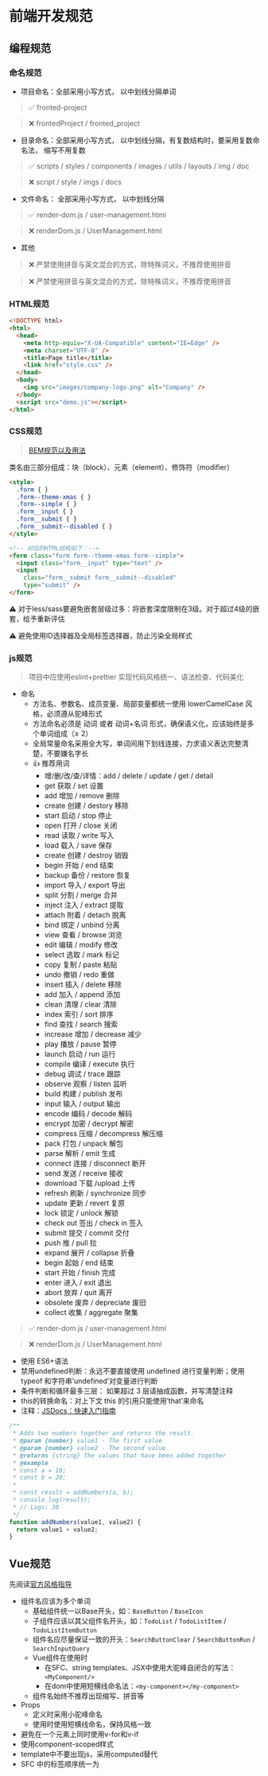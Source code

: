 # 前端开发规范

## 编程规范

### 命名规范
- 项目命名：全部采用小写方式， 以中划线分隔单词
> ✅ fronted-project

> ❌ frontedProject / fronted_project  

- 目录命名：全部采用小写方式， 以中划线分隔，有复数结构时，要采用复数命名法， 缩写不用复数

> ✅ scripts / styles / components / images / utils / layouts / img / doc

> ❌ script / style / imgs / docs

- 文件命名： 全部采用小写方式， 以中划线分隔

> ✅ render-dom.js / user-management.html

> ❌ renderDom.js / UserManagement.html

- 其他

> ❌ 严禁使用拼音与英文混合的方式，除特殊词义，不推荐使用拼音

> ❌ 严禁使用拼音与英文混合的方式，除特殊词义，不推荐使用拼音

### HTML规范

```html
<!DOCTYPE html>
<html>
  <head>
    <meta http-equiv="X-UA-Compatible" content="IE=Edge" />
    <meta charset="UTF-8" />
    <title>Page title</title>
    <link href="style.css" />
  </head>
  <body>
    <img src="images/company-logo.png" alt="Company" />
  </body>
  <script src="demo.js"></script>
</html>
```

### CSS规范
> [BEM规范以及用法](https://juejin.cn/post/6844904104792162312?from=search-suggest)

类名由三部分组成：块（block）、元素（element）、修饰符（modifier）

```html
<style>
  .form { }
  .form--theme-xmas { }
  .form--simple { }
  .form__input { }
  .form__submit { }
  .form__submit--disabled { }
</style>

<!-- 对应的HTML结构如下：-->
<form class="form form--theme-xmas form--simple">
  <input class="form__input" type="text" />
  <input
    class="form__submit form__submit--disabled"
    type="submit" />
</form>

```

⚠ 对于less/sass要避免嵌套层级过多：将嵌套深度限制在3级。对于超过4级的嵌套，给予重新评估

⚠ 避免使用ID选择器及全局标签选择器，防止污染全局样式


### js规范
> 项目中应使用eslint+prettier 实现代码风格统一、语法检查、代码美化

- 命名
  - 方法名、参数名、成员变量、局部变量都统一使用 lowerCamelCase 风格，必须遵从驼峰形式
  - 方法命名必须是 动词 或者 动词+名词 形式，确保语义化，应该始终是多个单词组成（≥ 2）
  - 全局常量命名采用全大写，单词间用下划线连接，力求语义表达完整清楚，不要嫌名字长
  - 👍 推荐用词
    - 增/删/改/查/详情：add  /  delete / update / get / detail
    - get 获取 / set 设置
    - add 增加 / remove 删除
    - create 创建 / destory 移除
    - start 启动 / stop 停止
    - open 打开 / close 关闭
    - read 读取 / write 写入
    - load 载入 / save 保存
    - create 创建 / destroy 销毁
    - begin 开始 / end 结束
    - backup 备份 / restore 恢复
    - import 导入 / export 导出
    - split 分割 / merge 合并
    - inject 注入 / extract 提取
    - attach 附着 / detach 脱离
    - bind 绑定 / unbind 分离
    - view 查看 / browse 浏览
    - edit 编辑 / modify 修改
    - select 选取 / mark 标记
    - copy 复制 / paste 粘贴
    - undo 撤销 / redo 重做
    - insert 插入 / delete 移除
    - add 加入 / append 添加
    - clean 清理 / clear 清除
    - index 索引 / sort 排序
    - find 查找 / search 搜索
    - increase 增加 / decrease 减少
    - play 播放 / pause 暂停
    - launch 启动 / run 运行
    - compile 编译 / execute 执行
    - debug 调试 / trace 跟踪
    - observe 观察 / listen 监听
    - build 构建 / publish 发布
    - input 输入 / output 输出
    - encode 编码 / decode 解码
    - encrypt 加密 / decrypt 解密
    - compress 压缩 / decompress 解压缩
    - pack 打包 / unpack 解包
    - parse 解析 / emit 生成
    - connect 连接 / disconnect 断开
    - send 发送 / receive 接收
    - download 下载  /upload 上传
    - refresh 刷新 / synchronize 同步
    - update 更新 / revert 复原
    - lock 锁定 / unlock 解锁
    - check out 签出 / check in 签入
    - submit 提交 / commit 交付
    - push 推 / pull 拉
    - expand 展开 / collapse 折叠
    - begin 起始 / end 结束
    - start 开始 / finish 完成
    - enter 进入 / exit 退出
    - abort 放弃 / quit 离开
    - obsolete 废弃 / depreciate 废旧
    - collect 收集 / aggregate 聚集

> ✅ render-dom.js / user-management.html

> ❌ renderDom.js / UserManagement.html

- 使用 ES6+语法
- 禁用undefined判断：永远不要直接使用 undefined 进行变量判断；使用 typeof 和字符串’undefined’对变量进行判断
- 条件判断和循环最多三层： 如果超过 3 层请抽成函数，并写清楚注释
- this的转换命名：对上下文 this 的引用只能使用’that’来命名
- 注释：[JSDocs：快速入门指南](https://juejin.cn/post/7220244993789214757#heading-5)
```js
/**
 * Adds two numbers together and returns the result.
 * @param {number} value1 - The first value
 * @param {number} value2 - The second value
 * @returns {string} The values that have been added together
 * @example
 * const a = 10;
 * const b = 20;
 *
 * const result = addNumbers(a, b);
 * console.log(result);
 * // Logs: 30
 */
function addNumbers(value1, value2) {
  return value1 + value2;
}
```

## Vue规范

先阅读[官方风格指导](https://cn.vuejs.org/style-guide/)

- 组件名应该为多个单词
  - 基础组件统一以Base开头，如：`BaseButton` / `BaseIcon`
  - 子组件应该以其父组件名开头，如：`TodoList` / `TodoListItem` / `TodoListItemButton`
  - 组件名应尽量保证一致的开头：`SearchButtonClear` / `SearchButtonRun` / `SearchInputQuery`
  - Vue组件在使用时
    - 在SFC、string templates、JSX中使用大驼峰自闭合的写法：`<MyComponent/>`
    - 在dom中使用短横线命名法：`<my-component></my-component>`
  - 组件名始终不推荐出现缩写、拼音等
- Props
  - 定义时采用小驼峰命名
  - 使用时使用短横线命名，保持风格一致
- 避免在一个元素上同时使用v-for和v-if
- 使用component-scoped样式
- template中不要出现js，采用computed替代
- SFC 中的标签顺序统一为 <script>、<template>、<style>
- 代码中禁止出现 this.$parent、this.$root 之类的访问祖先组件的代码，防止数据流混乱
  - 使用prop和emit，或者全局store

## Git规范
### commit规范
> husky  + lint-staged + commitlint + cz-customizable(commitizen) 实现git提交格式规范

[约定式提交规范](https://www.conventionalcommits.org/zh-hans/v1.0.0/#%e7%ba%a6%e5%ae%9a%e5%bc%8f%e6%8f%90%e4%ba%a4%e8%a7%84%e8%8c%83)

[gitmoji](https://gitmoji.dev/)

> <类型>[范围]: <标题>[主题内容]
- 类型（必须)：用于说明git commit的类别，只允许使用下面的标识。
  - feat：新功能（feature）。
  - fix：修复bug，可以是QA发现的BUG，也可以是研发自己发现的BUG。
  - docs：文档（documentation）。
  - style：格式（不影响代码运行的变动）。
  - refactor：重构（即不是新增功能，也不是修改bug的代码变动）。
  - perf：优化相关，比如提升性能、体验。
  - test：增加测试。
  - chore：构建过程或辅助工具的变动。
  - revert：回滚到上一个版本。
  - merge：代码合并。
- 范围(可选)：用于说明 commit 影响的范围，例如项目包含多模块，admin、interface、task、job等
多个以|分割
- 标题(必须)：标题是commit目的的简短描述。
- 主体内容(可选)：用新的空行将“标题”和“主体内容”隔开，Git 会自动识别第一行为摘要。主体内容是commit目的的详细描述，可以放一些备注、说明等











    - 获取 / set 设置
